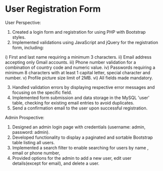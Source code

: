 # User Registration Form
User Perspective:
1. Created a login form and registration for using PHP with Bootstrap styles.
2. Implemented  validations using JavaScript and jQuery for the registration form, including:
   
i) First and last name requiring a minimum 3 characters.
ii) Email address accepting only Gmail accounts.
iii)  Phone number validation for a combination of country code and numeric value.
iv) Passwords requiring a minimum 8 characters with at least 1 capital letter, special character and number.
v) Profile picture size limit of  2MB.
vi) All fields made mandatory.

3. Handled validation errors by displaying respective error messages and focusing on the specific field.
4. Implemented form submission and data storage in the MySQL 'user' table, checking for existing email entries to avoid duplicates.
5. Send a confirmation email to the user upon successful registration.

Admin Prospective:
1. Designed an admin login page with credentials (username: admin, password: admin).
2. Developed functionality to display a paginated and sortable Bootstrap table listing all users.
3. Implemented a search filter to enable searching for users by name , email or phone number,
4. Provided options for the admin to add a new user, edit user details(except for email), and delete a user.

